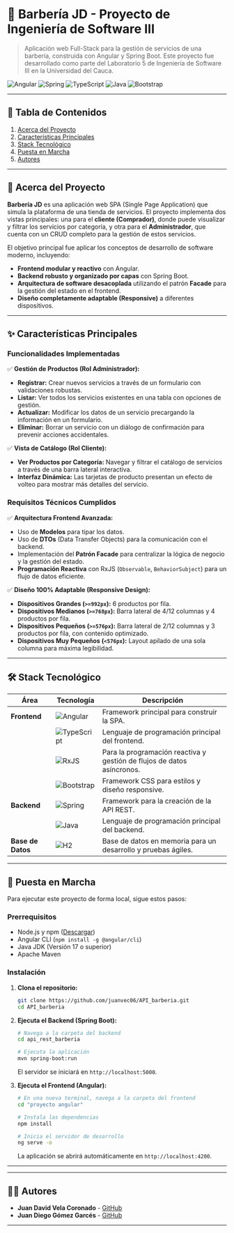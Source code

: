 # 💈 Barbería JD - Proyecto de Ingeniería de Software III

> Aplicación web Full-Stack para la gestión de servicios de una barbería, construida con Angular y Spring Boot. Este proyecto fue desarrollado como parte del Laboratorio 5 de Ingeniería de Software III en la Universidad del Cauca.

![Angular](https://img.shields.io/badge/Angular-DD0031?style=for-the-badge&logo=angular&logoColor=white)
![Spring](https://img.shields.io/badge/Spring-6DB33F?style=for-the-badge&logo=spring&logoColor=white)
![TypeScript](https://img.shields.io/badge/TypeScript-3178C6?style=for-the-badge&logo=typescript&logoColor=white)
![Java](https://img.shields.io/badge/Java-ED8B00?style=for-the-badge&logo=openjdk&logoColor=white)
![Bootstrap](https://img.shields.io/badge/Bootstrap-7952B3?style=for-the-badge&logo=bootstrap&logoColor=white)

---

## 📜 Tabla de Contenidos

1.  [Acerca del Proyecto](#-acerca-del-proyecto)
2.  [Características Principales](#-características-principales)
3.  [Stack Tecnológico](#-stack-tecnológico)
4.  [Puesta en Marcha](#-puesta-en-marcha)
5.  [Autores](#-autores)


---

## 🎯 Acerca del Proyecto

**Barbería JD** es una aplicación web SPA (Single Page Application) que simula la plataforma de una tienda de servicios. El proyecto implementa dos vistas principales: una para el **cliente (Comprador)**, donde puede visualizar y filtrar los servicios por categoría, y otra para el **Administrador**, que cuenta con un CRUD completo para la gestión de estos servicios.

El objetivo principal fue aplicar los conceptos de desarrollo de software moderno, incluyendo:
-   **Frontend modular y reactivo** con Angular.
-   **Backend robusto y organizado por capas** con Spring Boot.
-   **Arquitectura de software desacoplada** utilizando el patrón **Facade** para la gestión del estado en el frontend.
-   **Diseño completamente adaptable (Responsive)** a diferentes dispositivos.


---

## ✨ Características Principales

### Funcionalidades Implementadas
✅ **Gestión de Productos (Rol Administrador):**
-   **Registrar:** Crear nuevos servicios a través de un formulario con validaciones robustas.
-   **Listar:** Ver todos los servicios existentes en una tabla con opciones de gestión.
-   **Actualizar:** Modificar los datos de un servicio precargando la información en un formulario.
-   **Eliminar:** Borrar un servicio con un diálogo de confirmación para prevenir acciones accidentales.

✅ **Vista de Catálogo (Rol Cliente):**
-   **Ver Productos por Categoría:** Navegar y filtrar el catálogo de servicios a través de una barra lateral interactiva.
-   **Interfaz Dinámica:** Las tarjetas de producto presentan un efecto de volteo para mostrar más detalles del servicio.

### Requisitos Técnicos Cumplidos
✅ **Arquitectura Frontend Avanzada:**
-   Uso de **Modelos** para tipar los datos.
-   Uso de **DTOs** (Data Transfer Objects) para la comunicación con el backend.
-   Implementación del **Patrón Facade** para centralizar la lógica de negocio y la gestión del estado.
-   **Programación Reactiva** con RxJS (`Observable`, `BehaviorSubject`) para un flujo de datos eficiente.

✅ **Diseño 100% Adaptable (Responsive Design):**
-   **Dispositivos Grandes (`>=992px`):** 6 productos por fila.
-   **Dispositivos Medianos (`>=768px`):** Barra lateral de 4/12 columnas y 4 productos por fila.
-   **Dispositivos Pequeños (`>=576px`):** Barra lateral de 2/12 columnas y 3 productos por fila, con contenido optimizado.
-   **Dispositivos Muy Pequeños (`<576px`):** Layout apilado de una sola columna para máxima legibilidad.

---

## 🛠️ Stack Tecnológico

| Área             | Tecnología                                                                                                                              | Descripción                                                                 |
| ---------------- | --------------------------------------------------------------------------------------------------------------------------------------- | --------------------------------------------------------------------------- |
| **Frontend**     | ![Angular](https://img.shields.io/badge/Angular-DD0031?style=flat&logo=angular&logoColor=white)                                           | Framework principal para construir la SPA.                                  |
|                  | ![TypeScript](https://img.shields.io/badge/TypeScript-3178C6?style=flat&logo=typescript&logoColor=white)                                | Lenguaje de programación principal del frontend.                            |
|                  | ![RxJS](https://img.shields.io/badge/RxJS-E83B8A?style=flat&logo=rxjs&logoColor=white)                                                   | Para la programación reactiva y gestión de flujos de datos asíncronos.      |
|                  | ![Bootstrap](https://img.shields.io/badge/Bootstrap-7952B3?style=flat&logo=bootstrap&logoColor=white)                                    | Framework CSS para estilos y diseño responsive.                             |
| **Backend**      | ![Spring](https://img.shields.io/badge/Spring_Boot-6DB33F?style=flat&logo=spring&logoColor=white)                                        | Framework para la creación de la API REST.                                  |
|                  | ![Java](https://img.shields.io/badge/Java-ED8B00?style=flat&logo=openjdk&logoColor=white)                                                | Lenguaje de programación principal del backend.                             |
| **Base de Datos**| ![H2](https://img.shields.io/badge/H2_Database-464646?style=flat&logo=h2&logoColor=white)                                                 | Base de datos en memoria para un desarrollo y pruebas ágiles.               |

---

## 🚀 Puesta en Marcha

Para ejecutar este proyecto de forma local, sigue estos pasos:

### Prerrequisitos
-   Node.js y npm ([Descargar](https://nodejs.org/))
-   Angular CLI (`npm install -g @angular/cli`)
-   Java JDK (Versión 17 o superior)
-   Apache Maven

### Instalación

1.  **Clona el repositorio:**
    ```sh
    git clone https://github.com/juanvec06/API_barberia.git
    cd API_barberia
    ```

2.  **Ejecuta el Backend (Spring Boot):**
    ```sh
    # Navega a la carpeta del backend
    cd api_rest_barberia 

    # Ejecuta la aplicación
    mvn spring-boot:run
    ```
    El servidor se iniciará en `http://localhost:5000`.

3.  **Ejecuta el Frontend (Angular):**
    ```sh
    # En una nueva terminal, navega a la carpeta del frontend
    cd "proyecto angular"

    # Instala las dependencias
    npm install

    # Inicia el servidor de desarrollo
    ng serve -o
    ```
    La aplicación se abrirá automáticamente en `http://localhost:4200`.

---

---

## 👨‍💻 Autores

-   **Juan David Vela Coronado** - [GitHub](https://github.com/juanvec06)
-   **Juan Diego Gómez Garcés** - [GitHub](https://github.com/JDiegoG12)

---
